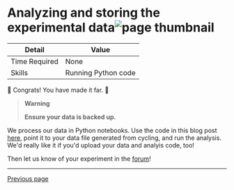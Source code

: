 <!-- There should be only one Header per page. You do not need to use all the keys -->
# Analyzing and storing the experimental data![page thumbnail](images/image_1735837218047_0.png "")

| Detail        | Value                       |
|---------------|-----------------------------|
| Time Required | None      |
| Skills        | Running Python code      |




🎉 Congrats! You have made it far. 🎉


> **Warning** 
> 
> **Ensure your data is backed up.**

We process our data in Python notebooks. Use the code in this blog post [here](https://fbrc.dev/posts/progress-update-dev-kit/ ""), point it to your data file generated from cycling, and run the analysis. We'd really like it if you'd upload your data and analyis code, too!

Then let us know of your experiment in the [forum](https://fbrc.discourse.group/ "")!

<!-- GitBuilding Nav -->
---

[Previous page](cleanup.md)